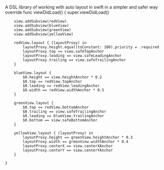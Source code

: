A DSL library of working with auto layout in swift in a simpler and safer way
    override func viewDidLoad() {
        super.viewDidLoad()
        
        view.addSubview(redView)
        view.addSubview(blueView)
        view.addSubview(greenView)
        view.addSubview(yellowView)
        
        redView.layout { (layoutProxy) in
            layoutProxy.height.equal(toConstant: 100).priority = .required
            layoutProxy.top == view.safeTopAnchor
            layoutProxy.leading == view.safeLeadingAnchor
            layoutProxy.trailing == view.safeTrailingAnchor
        }
        
        blueView.layout {
            $0.height == view.heightAnchor * 0.2
            $0.top == redView.topAnchor
            $0.leading == redView.leadingAnchor
            $0.width == redView.widthAnchor * 0.5
        }
        
        greenView.layout {
            $0.top == redView.bottomAnchor
            $0.trailing == view.safeTrailingAnchor
            $0.leading == blueView.trailingAnchor
            $0.bottom == view.safeBottomAnchor
        }

        yellowView.layout { (layoutProxy) in
            layoutProxy.height == greenView.heightAnchor * 0.3
            layoutProxy.width == greenView.widthAnchor * 0.4
            layoutProxy.centerX == view.centerXAnchor
            layoutProxy.centerY == view.centerYAnchor
        }
    
    }
